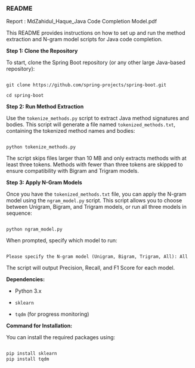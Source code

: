   

### README 

Report : MdZahidul_Haque_Java Code Completion Model.pdf

This README provides instructions on how to set up and run the method extraction and N-gram model scripts for Java code completion. 

  

**Step 1: Clone the Repository** 

  

To start, clone the Spring Boot repository (or any other large Java-based repository): 

  

```

git clone https://github.com/spring-projects/spring-boot.git 

cd spring-boot 

``` 

  

**Step 2: Run Method Extraction** 

  

Use the `tokenize_methods.py` script to extract Java method signatures and bodies. This script will generate a file named `tokenized_methods.txt`, containing the tokenized method names and bodies: 

  

```

python tokenize_methods.py 

``` 

  

The script skips files larger than 10 MB and only extracts methods with at least three tokens. Methods with fewer than three tokens are skipped to ensure compatibility with Bigram and Trigram models. 

  

**Step 3: Apply N-Gram Models** 

  

Once you have the `tokenized_methods.txt` file, you can apply the N-gram model using the `ngram_model.py` script. This script allows you to choose between Unigram, Bigram, and Trigram models, or run all three models in sequence: 

  

```

python ngram_model.py 

``` 

  

When prompted, specify which model to run: 

  

``` 

Please specify the N-gram model (Unigram, Bigram, Trigram, All): All 

``` 

  

The script will output Precision, Recall, and F1 Score for each model. 

  

**Dependencies:** 

  

- Python 3.x 

- `sklearn` 

- `tqdm` (for progress monitoring) 

  

**Command for Installation:** 

  

You can install the required packages using: 

  

```bash 

pip install sklearn
pip install tqdm

``` 

 
